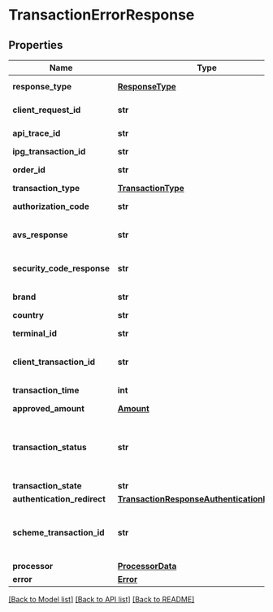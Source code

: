 # TransactionErrorResponse

## Properties
Name | Type | Description | Notes
------------ | ------------- | ------------- | -------------
**response_type** | [**ResponseType**](ResponseType.md) | The schema type returned in the response. | [optional] 
**client_request_id** | **str** | Echoes back the value in the Request header | [optional] 
**api_trace_id** | **str** | Echoes back the value in the Request header | [optional] 
**ipg_transaction_id** | **str** | The Response Transaction ID | [optional] 
**order_id** | **str** | Client Order ID if supplied by client, otherwise the Order ID | [optional] 
**transaction_type** | [**TransactionType**](TransactionType.md) |  | [optional] 
**authorization_code** | **str** | The processor approval code for compliance. | [optional] 
**avs_response** | **str** | The processor address validation response for compliance. | [optional] 
**security_code_response** | **str** | The processor card verification validation response for compliance. | [optional] 
**brand** | **str** | Card brand of the payment instrument | [optional] 
**country** | **str** | Country of the card issuer | [optional] 
**terminal_id** | **str** | The terminal that is processing the transaction | [optional] 
**client_transaction_id** | **str** | The unique client Transaction ID from the Request header, if supplied | [optional] 
**transaction_time** | **int** | The transaction time in seconds since Epoch | [optional] 
**approved_amount** | [**Amount**](Amount.md) |  | [optional] 
**transaction_status** | **str** | The status of the transaction. APPROVED/WAITING are returned by the endpoints.  VALIDATION_FAILED/DECLINED are errors. See ErrorResponse object for details. | [optional] 
**transaction_state** | **str** | The state of the transaction. | [optional] 
**authentication_redirect** | [**TransactionResponseAuthenticationRedirect**](TransactionResponseAuthenticationRedirect.md) |  | [optional] 
**scheme_transaction_id** | **str** | The transaction id received from schemes for the initial transaction, returned for the transactions marked as \&quot;FIRST\&quot; | [optional] 
**processor** | [**ProcessorData**](ProcessorData.md) |  | [optional] 
**error** | [**Error**](Error.md) |  | [optional] 

[[Back to Model list]](../README.md#documentation-for-models) [[Back to API list]](../README.md#documentation-for-api-endpoints) [[Back to README]](../README.md)


